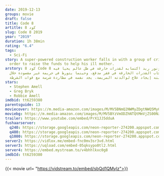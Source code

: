 ```yaml
---
date: 2019-12-13
groups: movie
draft: false
title: Code 8
artitle: كود 8
slug: Code 8 2019
year: "2019"
duration: 1h 38min
rating: "6.4"
tags:
  - Sci-Fi
story: A super-powered construction worker falls in with a group of criminals in
  order to raise the funds to help his ill mother.
arstory: كود 8 Code 8 يكتشف كونور ريد اكتسابه لقدرات خارقة في ظل عالم يحيا فيه
  أصحاب القدرات الخارقة في فقر مدقع، وحينما يتورط في جريمة غير مقصودة خلال
  محاولته إيجاد علاج لوالدته المريضة، يجد نفسه في مطاردة شرسة مع قوات الشرطة.
stars:
  - Stephen Amell
  - Greg Bryk
  - Robbie Amell
imdbid: tt6259380
parentsguide: 13
moviecover: https://m.media-amazon.com/images/M/MV5BNmQ2NWMyZDgtNWQ5My00ZmQwLWE0MTQtN2ZiNjY2ODc0Y2YxXkEyXkFqcGdeQXVyMTkxNjUyNQ@@._V1_UX182_CR0,0,182,268_AL_.jpg
moviebg: https://m.media-amazon.com/images/M/MV5BYzVmODZhNTQtMmVjZS00NzM4LTgyYzgtODg4NTk3Y2I0OTRkXkEyXkFqcGdeQXVyNDQ0MTYzMDA@._V1_SY1000_SX1000_AL_.jpg
trailer: https://www.youtube.com/embed/PrX1JJ5dduA
fushaarserver:
  q240: https://storage.googleapis.com/neon-reporter-274200.appspot.com/fushaar/media/29071/29071-240p.mp4
  q480: https://storage.googleapis.com/neon-reporter-274200.appspot.com/fushaar/media/29071/29071-480p.mp4
  q1080: https://storage.googleapis.com/neon-reporter-274200.appspot.com/fushaar/media/29071/29071.mp4
server2: https://vidlox.me/embed-fnc0mv3sr3vd.html
server3: https://uqload.com/embed-05qksypo0tl2.html
server4: https://embed.mystream.to/v4bhhlkxc0g8
imdbId: tt6259380
---
```


{{< movie url= "https://vidstream.to/embed/sbQd1QMylz">}}
